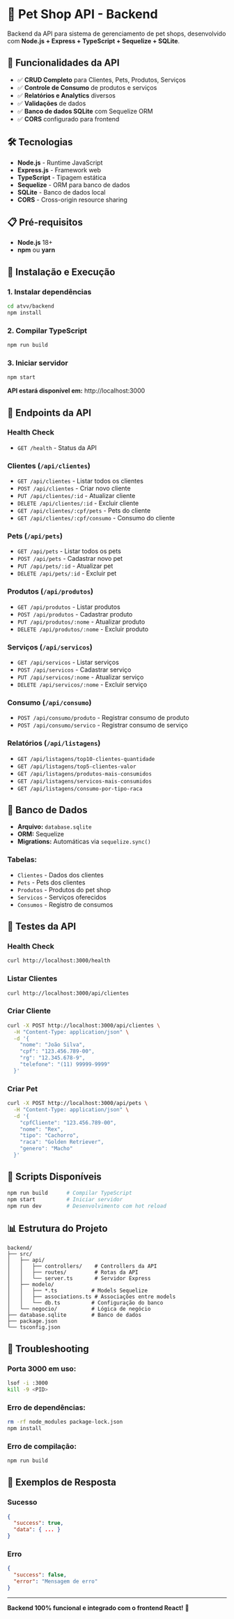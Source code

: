 # 🐾 Pet Shop API - Backend

Backend da API para sistema de gerenciamento de pet shops, desenvolvido com **Node.js + Express + TypeScript + Sequelize + SQLite**.

## 🚀 Funcionalidades da API

- ✅ **CRUD Completo** para Clientes, Pets, Produtos, Serviços
- ✅ **Controle de Consumo** de produtos e serviços
- ✅ **Relatórios e Analytics** diversos
- ✅ **Validações** de dados
- ✅ **Banco de dados SQLite** com Sequelize ORM
- ✅ **CORS** configurado para frontend

## 🛠️ Tecnologias

- **Node.js** - Runtime JavaScript
- **Express.js** - Framework web
- **TypeScript** - Tipagem estática
- **Sequelize** - ORM para banco de dados
- **SQLite** - Banco de dados local
- **CORS** - Cross-origin resource sharing

## 📋 Pré-requisitos

- **Node.js** 18+
- **npm** ou **yarn**

## 🚀 Instalação e Execução

### **1. Instalar dependências**
```bash
cd atvv/backend
npm install
```

### **2. Compilar TypeScript**
```bash
npm run build
```

### **3. Iniciar servidor**
```bash
npm start
```

**API estará disponível em:** http://localhost:3000

## 🔌 Endpoints da API

### **Health Check**
- `GET /health` - Status da API

### **Clientes** (`/api/clientes`)
- `GET /api/clientes` - Listar todos os clientes
- `POST /api/clientes` - Criar novo cliente
- `PUT /api/clientes/:id` - Atualizar cliente
- `DELETE /api/clientes/:id` - Excluir cliente
- `GET /api/clientes/:cpf/pets` - Pets do cliente
- `GET /api/clientes/:cpf/consumo` - Consumo do cliente

### **Pets** (`/api/pets`)
- `GET /api/pets` - Listar todos os pets
- `POST /api/pets` - Cadastrar novo pet
- `PUT /api/pets/:id` - Atualizar pet
- `DELETE /api/pets/:id` - Excluir pet

### **Produtos** (`/api/produtos`)
- `GET /api/produtos` - Listar produtos
- `POST /api/produtos` - Cadastrar produto
- `PUT /api/produtos/:nome` - Atualizar produto
- `DELETE /api/produtos/:nome` - Excluir produto

### **Serviços** (`/api/servicos`)
- `GET /api/servicos` - Listar serviços
- `POST /api/servicos` - Cadastrar serviço
- `PUT /api/servicos/:nome` - Atualizar serviço
- `DELETE /api/servicos/:nome` - Excluir serviço

### **Consumo** (`/api/consumo`)
- `POST /api/consumo/produto` - Registrar consumo de produto
- `POST /api/consumo/servico` - Registrar consumo de serviço

### **Relatórios** (`/api/listagens`)
- `GET /api/listagens/top10-clientes-quantidade`
- `GET /api/listagens/top5-clientes-valor`
- `GET /api/listagens/produtos-mais-consumidos`
- `GET /api/listagens/servicos-mais-consumidos`
- `GET /api/listagens/consumo-por-tipo-raca`

## 💾 Banco de Dados

- **Arquivo:** `database.sqlite`
- **ORM:** Sequelize
- **Migrations:** Automáticas via `sequelize.sync()`

### **Tabelas:**
- `Clientes` - Dados dos clientes
- `Pets` - Pets dos clientes
- `Produtos` - Produtos do pet shop
- `Servicos` - Serviços oferecidos
- `Consumos` - Registro de consumos

## 🧪 Testes da API

### **Health Check**
```bash
curl http://localhost:3000/health
```

### **Listar Clientes**
```bash
curl http://localhost:3000/api/clientes
```

### **Criar Cliente**
```bash
curl -X POST http://localhost:3000/api/clientes \
  -H "Content-Type: application/json" \
  -d '{
    "nome": "João Silva",
    "cpf": "123.456.789-00",
    "rg": "12.345.678-9",
    "telefone": "(11) 99999-9999"
  }'
```

### **Criar Pet**
```bash
curl -X POST http://localhost:3000/api/pets \
  -H "Content-Type: application/json" \
  -d '{
    "cpfCliente": "123.456.789-00",
    "nome": "Rex",
    "tipo": "Cachorro",
    "raca": "Golden Retriever",
    "genero": "Macho"
  }'
```

## 🔧 Scripts Disponíveis

```bash
npm run build      # Compilar TypeScript
npm start          # Iniciar servidor
npm run dev        # Desenvolvimento com hot reload
```

## 📊 Estrutura do Projeto

```
backend/
├── src/
│   ├── api/
│   │   ├── controllers/    # Controllers da API
│   │   ├── routes/         # Rotas da API
│   │   └── server.ts       # Servidor Express
│   ├── modelo/
│   │   ├── *.ts           # Models Sequelize
│   │   ├── associations.ts # Associações entre models
│   │   └── db.ts          # Configuração do banco
│   └── negocio/           # Lógica de negócio
├── database.sqlite        # Banco de dados
├── package.json
└── tsconfig.json
```

## 🐛 Troubleshooting

### **Porta 3000 em uso:**
```bash
lsof -i :3000
kill -9 <PID>
```

### **Erro de dependências:**
```bash
rm -rf node_modules package-lock.json
npm install
```

### **Erro de compilação:**
```bash
npm run build
```

## 📝 Exemplos de Resposta

### **Sucesso**
```json
{
  "success": true,
  "data": { ... }
}
```

### **Erro**
```json
{
  "success": false,
  "error": "Mensagem de erro"
}
```

---

**Backend 100% funcional e integrado com o frontend React!** 🚀 